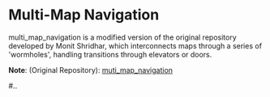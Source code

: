 Multi-Map Navigation
====================

multi_map_navigation is a modified version of the original repository developed by Monit Shridhar, which interconnects maps through a series of 'wormholes', handling transitions through elevators or doors.

**Note**: (Original Repository): [muti_map_navigation](https://github.com/MohitShridhar/multi_map_navigation)

#..
